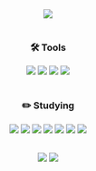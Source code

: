 <div align=center>
  <img src="https://capsule-render.vercel.app/api?type=soft&color=gradient&height=150&section=header&text=YoonA's%20Github&fontSize=40" />
  <br><br>
  
  <h3>🛠 Tools</h3> 
  <img src="https://img.shields.io/badge/ECLIPSE%20IDE-FE7A16?style=flat&logo=eclipseide&logoColor=white"/>
  <img src="https://img.shields.io/badge/SPRING%20BOOT-6DB33F?style=flat&logo=springboot&logoColor=white"/>
  <img src="https://img.shields.io/badge/INTELLIJ%20IDEA-000000?style=flat&logo=intellijidea&logoColor=white"/>
  <img src="https://img.shields.io/badge/VISUAL%20STUDIO%20CODE-007ACC?style=flat&logo=visualstudiocode&logoColor=white"/>
  <br><br>
  
  <h3>✏️ Studying</h3>
  <img src="https://img.shields.io/badge/-JAVA-007396?style=flat&logo=Java&logoColor=white"/>
  <img src="https://img.shields.io/badge/SPRING-6DB33F?style=flat&logo=spring&logoColor=white"/>
  <img src="https://img.shields.io/badge/C-00599C?style=flat&logo=c&logoColor=white"/>
  <img src="https://img.shields.io/badge/JAVASCRIPT-F7DF1E?style=flat&logo=javascript&logoColor=white"/>
  <img src="https://img.shields.io/badge/MYSQL-4479A1?style=flat&logo=mysql&logoColor=white"/>
  <img src="https://img.shields.io/badge/HTML5-E34F26?style=flat&logo=html5&logoColor=white"/>
  <img src="https://img.shields.io/badge/CSS3-1572B6?style=flat&logo=css3&logoColor=white"/>
  <br><br>

  <img src="https://github-readme-stats.vercel.app/api/top-langs/?username=yoonaori&layout=compact">  <img src="https://github-readme-stats.vercel.app/api?username=yoonaori&show_icons=true">
</div>




